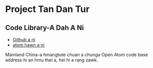 # Project Tan Dan Tur

## Code Library-A Dah A Ni

* [Github a ni](https://github.com/3TiSite)
* [atom hawn a ni](https://atomgit.com/orgs/3ti)

Mainland China-a hmangtute chuan a chunga Open Atom code base address hi an hmu thei a, hei hi a rang zawk.
